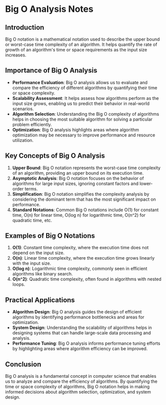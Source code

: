 # Big O Analysis Notes

## Introduction

Big O notation is a mathematical notation used to describe the upper bound or worst-case time complexity of an algorithm. It helps quantify the rate of growth of an algorithm's time or space requirements as the input size increases.

## Importance of Big O Analysis

- **Performance Evaluation**: Big O analysis allows us to evaluate and compare the efficiency of different algorithms by quantifying their time or space complexity.
- **Scalability Assessment**: It helps assess how algorithms perform as the input size grows, enabling us to predict their behavior in real-world scenarios.
- **Algorithm Selection**: Understanding the Big O complexity of algorithms helps in choosing the most suitable algorithm for solving a particular problem efficiently.
- **Optimization**: Big O analysis highlights areas where algorithm optimization may be necessary to improve performance and resource utilization.

## Key Concepts of Big O Analysis

1. **Upper Bound**: Big O notation represents the worst-case time complexity of an algorithm, providing an upper bound on its execution time.
2. **Asymptotic Analysis**: Big O notation focuses on the behavior of algorithms for large input sizes, ignoring constant factors and lower-order terms.
3. **Simplification**: Big O notation simplifies the complexity analysis by considering the dominant term that has the most significant impact on performance.
4. **Standard Notations**: Common Big O notations include O(1) for constant time, O(n) for linear time, O(log n) for logarithmic time, O(n^2) for quadratic time, etc.

## Examples of Big O Notations

1. **O(1)**: Constant time complexity, where the execution time does not depend on the input size.
2. **O(n)**: Linear time complexity, where the execution time grows linearly with the input size.
3. **O(log n)**: Logarithmic time complexity, commonly seen in efficient algorithms like binary search.
4. **O(n^2)**: Quadratic time complexity, often found in algorithms with nested loops.

## Practical Applications

- **Algorithm Design**: Big O analysis guides the design of efficient algorithms by identifying performance bottlenecks and areas for optimization.
- **System Design**: Understanding the scalability of algorithms helps in designing systems that can handle large-scale data processing and analysis.
- **Performance Tuning**: Big O analysis informs performance tuning efforts by highlighting areas where algorithm efficiency can be improved.

## Conclusion

Big O analysis is a fundamental concept in computer science that enables us to analyze and compare the efficiency of algorithms. By quantifying the time or space complexity of algorithms, Big O notation helps in making informed decisions about algorithm selection, optimization, and system design.

